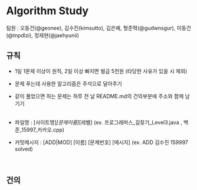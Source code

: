 # Algorithm Study

팀원 : 오동건(@geonee), 김수진(kimsutto), 김은혜, 형준혁(@gudwnsgur), 이동건(@tnpdlzi), 정재현(@jaehyunii)
<br>


## 규칙 

- 1일 1문제 이상이 원칙, 2일 이상 빠지면 벌금 5천원 (타당한 사유가 있을 시 제외)  <br>
- 문제 푸는데 사용한 알고리즘은 주석으로 달아주기 <br>
- 같이 풀었으면 하는 문제는 하루 전 날 README.md의 건의부분에 주소와 함께 남기기 <br><br>

- 파일명 : [사이트명]_[문제이름]_[레벨] (ex. 프로그래머스_길찾기_Level3.java , 백준_15997_카카오.cpp) <br>
- 커밋메시지 : [ADD|MOD] [이름] [문제번호] [메시지] (ex. ADD 김수진 159997 solved)
<br>

## 건의 
